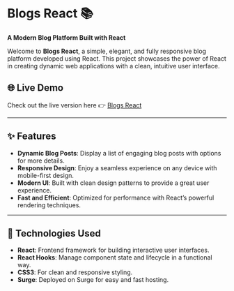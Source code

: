 # Blogs React 📚  
**A Modern Blog Platform Built with React**  

Welcome to **Blogs React**, a simple, elegant, and fully responsive blog platform developed using React. This project showcases the power of React in creating dynamic web applications with a clean, intuitive user interface.

## 🌐 Live Demo  
Check out the live version here 👉 [Blogs React](https://blogs-react.surge.sh/)

---

## ✨ Features

- **Dynamic Blog Posts**: Display a list of engaging blog posts with options for more details.
- **Responsive Design**: Enjoy a seamless experience on any device with mobile-first design.
- **Modern UI**: Built with clean design patterns to provide a great user experience.
- **Fast and Efficient**: Optimized for performance with React’s powerful rendering techniques.

---

## 🚀 Technologies Used

- **React**: Frontend framework for building interactive user interfaces.
- **React Hooks**: Manage component state and lifecycle in a functional way.
- **CSS3**: For clean and responsive styling.
- **Surge**: Deployed on Surge for easy and fast hosting.